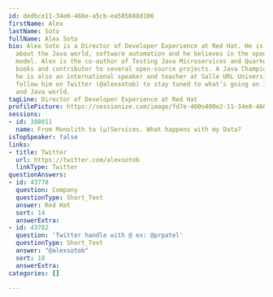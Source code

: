 ```yaml
---
id: dedbce11-34e0-466e-a5cb-ea585688d106
firstName: Alex
lastName: Soto
fullName: Alex Soto
bio: Alex Soto is a Director of Developer Experience at Red Hat. He is passionate
  about the Java world, software automation and he believes in the open-source software
  model. Alex is the co-author of Testing Java Microservices and Quarkus cookbook
  books and contributor to several open-source projects. A Java Champion since 2017,
  he is also an international speaker and teacher at Salle URL University. You can
  follow him on Twitter (@alexsotob) to stay tuned to what’s going on in Kubernetes
  and Java world.
tagLine: Director of Developer Experience at Red Hat
profilePicture: https://sessionize.com/image/fd7e-400o400o2-11-34e0-466e-a5cb-ea585688d106.4f3f7614-bc5e-4ccd-935a-1c3659eec5e8.jpg
sessions:
- id: 388011
  name: From Monolith to (µ)Services. What happens with my Data?
isTopSpeaker: false
links:
- title: Twitter
  url: https://twitter.com/alexsotob
  linkType: Twitter
questionAnswers:
- id: 43778
  question: Company
  questionType: Short_Text
  answer: Red Hat
  sort: 14
  answerExtra: 
- id: 43782
  question: 'Twitter handle with @ ex: @prpatel'
  questionType: Short_Text
  answer: "@alexsotob"
  sort: 18
  answerExtra: 
categories: []

---
```

